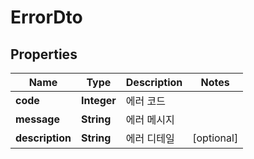 
# ErrorDto

## Properties
Name | Type | Description | Notes
------------ | ------------- | ------------- | -------------
**code** | **Integer** | 에러 코드 | 
**message** | **String** | 에러 메시지 | 
**description** | **String** | 에러 디테일 |  [optional]



